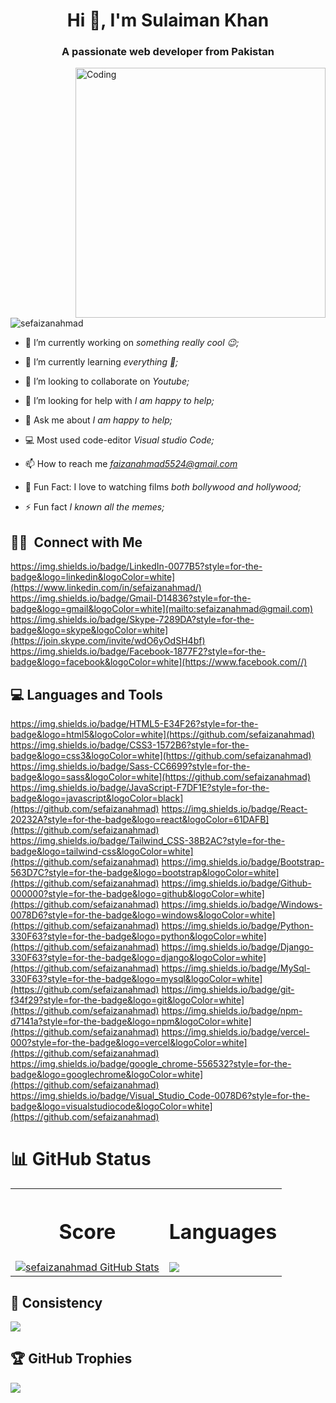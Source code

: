 <h1 align="center">Hi 👋, I'm Sulaiman Khan</h1>
<h3 align="center">A passionate web developer from Pakistan</h3>
<img align="right" alt="Coding" width="400" src="https://camo.githubusercontent.com/19db51af5f90f1b152bc0b9078f5fe97053955be5074f03f17019c70345bdcdb/68747470733a2f2f6d69726f2e6d656469756d2e636f6d2f6d61782f313336302f302a37513379765349765f7430696f4a2d5a2e676966">

<p align="left"> <img src="https://komarev.com/ghpvc/?username=sefaizanahmad&label=Profile%20views&color=0e75b6&style=flat" alt="sefaizanahmad" /> </p>

- 🔭 I’m currently working on *something really cool 😉;*

- 🌱 I’m currently learning *everything 🤣;*

- 👯 I’m looking to collaborate on *Youtube;*

- 🤝 I’m looking for help with *I am happy to help;*

- 💬 Ask me about *I am happy to help;*
  
- 💻 Most used code-editor *Visual studio Code;*

- 📫 How to reach me *faizanahmad5524@gmail.com*
  
- 🎥 Fun Fact: I love to watching films *both bollywood and hollywood;*

- ⚡ Fun fact *I known all the memes;*

## 🤝🏻 &nbsp;Connect with Me
https://img.shields.io/badge/LinkedIn-0077B5?style=for-the-badge&logo=linkedin&logoColor=white](https://www.linkedin.com/in/sefaizanahmad/)
https://img.shields.io/badge/Gmail-D14836?style=for-the-badge&logo=gmail&logoColor=white](mailto:sefaizanahmad@gmail.com)
https://img.shields.io/badge/Skype-7289DA?style=for-the-badge&logo=skype&logoColor=white](https://join.skype.com/invite/wdO6yOdSH4bf)
https://img.shields.io/badge/Facebook-1877F2?style=for-the-badge&logo=facebook&logoColor=white](https://www.facebook.com//)



## 💻 Languages and Tools
https://img.shields.io/badge/HTML5-E34F26?style=for-the-badge&logo=html5&logoColor=white](https://github.com/sefaizanahmad)
https://img.shields.io/badge/CSS3-1572B6?style=for-the-badge&logo=css3&logoColor=white](https://github.com/sefaizanahmad)
https://img.shields.io/badge/Sass-CC6699?style=for-the-badge&logo=sass&logoColor=white](https://github.com/sefaizanahmad)
https://img.shields.io/badge/JavaScript-F7DF1E?style=for-the-badge&logo=javascript&logoColor=black](https://github.com/sefaizanahmad)
https://img.shields.io/badge/React-20232A?style=for-the-badge&logo=react&logoColor=61DAFB](https://github.com/sefaizanahmad)
https://img.shields.io/badge/Tailwind_CSS-38B2AC?style=for-the-badge&logo=tailwind-css&logoColor=white](https://github.com/sefaizanahmad)
https://img.shields.io/badge/Bootstrap-563D7C?style=for-the-badge&logo=bootstrap&logoColor=white](https://github.com/sefaizanahmad)
https://img.shields.io/badge/Github-000000?style=for-the-badge&logo=github&logoColor=white](https://github.com/sefaizanahmad)
https://img.shields.io/badge/Windows-0078D6?style=for-the-badge&logo=windows&logoColor=white](https://github.com/sefaizanahmad)
https://img.shields.io/badge/Python-330F63?style=for-the-badge&logo=python&logoColor=white](https://github.com/sefaizanahmad)
https://img.shields.io/badge/Django-330F63?style=for-the-badge&logo=django&logoColor=white](https://github.com/sefaizanahmad)
https://img.shields.io/badge/MySql-330F63?style=for-the-badge&logo=mysql&logoColor=white](https://github.com/sefaizanahmad)
https://img.shields.io/badge/git-f34f29?style=for-the-badge&logo=git&logoColor=white](https://github.com/sefaizanahmad)
https://img.shields.io/badge/npm-d7141a?style=for-the-badge&logo=npm&logoColor=white](https://github.com/sefaizanahmad)
https://img.shields.io/badge/vercel-000?style=for-the-badge&logo=vercel&logoColor=white](https://github.com/sefaizanahmad)
https://img.shields.io/badge/google_chrome-556532?style=for-the-badge&logo=googlechrome&logoColor=white](https://github.com/sefaizanahmad)
https://img.shields.io/badge/Visual_Studio_Code-0078D6?style=for-the-badge&logo=visualstudiocode&logoColor=white](https://github.com/sefaizanahmad)


# 📊 GitHub Status
<table>
  <tr>
    <th><h1>Score</h1></th>
    <th><h1>Languages</h1></th>
  </tr>
  <tr>
    <td>
<a href="https://github.com/sefaizanahmad/sefaizanahmad">
  <img align="center" src="https://github-readme-stats.vercel.app/api?username=sefaizanahmad&show_icons=true&line_height=27&count_private=true&title_color=#00ccff&text_color=c9cacc&icon_color=2bbc8a&bg_color=000000" alt="sefaizanahmad GitHub Stats" />
</a></td>
    <td>
   
  <a href="https://github.com/sefaizanahmad/github-readme-stats">
  <img align="center" src="https://github-readme-stats.vercel.app/api/top-langs/?username=sefaizanahmad&theme=highcontrast" />
</a>
</td>
  </tr>
  </table>
  
## 🔄 Consistency
![](https://github-readme-streak-stats.herokuapp.com/?user=sefaizanahmad&theme=dark&hide_border=true)<br/>


## 🏆 GitHub Trophies
![](https://github-profile-trophy.vercel.app/?username=sefaizanahmad&theme=radical&no-frame=true&no-bg=false&margin-w=4)

